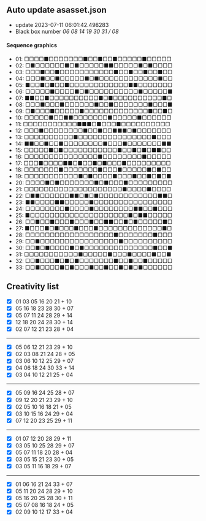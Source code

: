 ## Auto update asasset.json

* update 2023-07-11 06:01:42.498283
* Black box number _06 08 14 19 30 31 / 08_
#### Sequence graphics

* 01: □□□□■□□□□□□□■□□■□□■□□□□□■□□□□□
* 02: □■□□□□□□■□■□□□□□■■□□□□□■□■□□□□
* 03: □□□■□□■□□□□□□□□□□□■□□■□□■□□■□□
* 04: □□□■□□■□□□□□■□■□□□□□□□□□□□□■□□
* 05: ■□□■□■□□■□□□□□□□□□□□□■■□□□□□□□
* 06: □□□□□■□□□□■□■□□□□□□□□□□■□□□□□■
* 07: ■■□□■□□□□□□□□□□■□■□□□□□□□□□□■□
* 08: □□□■□□□■□□□□□□■□□■□□□□□□□■□□□■
* 09: □■□□□■□□□□□■□□□□□□□□□□□□□■□□■□
* 10: □□□□□■□□■■□□□□□□□■□□□□□■□□□□□□
* 11: □□□□□□□□□□□■■■□■□□□■□□□□□□□□□□
* 12: □□□■□□□□□□□□■□□■□□■■■□■□□□□□□□
* 13: □□□□□□□□□□■□□□□□□□□□□□□□□□■□□□
* 14: ■■□□■□□■□□□□□□□□■□□□■□□□□□□□■■
* 15: □□□□□■□■□□□□□□□□□□□■□□■□■□■■□□
* 16: □□□□□□□□□□□□□□□■□□□□□□□□■□□□□□
* 17: □□□■□□□□■■□■□□■□■□□□■□□□□□□□□□
* 18: □□□□□□□■□□□□□□□■□□□■□□□□□■□■□□
* 19: □□□□□□□□□□□■□■□□□□■□□□■□□■□■□■
* 20: □□□□■□■□□□□□□□■□■□□□■□□□□□□□□□
* 21: □□□□□□□□□□□□□□□□□□□□■□□□□■□□□□
* 22: □■■□□□□□□■■□■□■□□□□□□□□□□□□■■□
* 23: ■■□□□□■■□□□□□■□□□□□□□□□□□□□□□□
* 24: □□□□□□□□■□□□□■□□□□□□□□■■□□■□□□
* 25: ■□□□□□□□□□□□□□□□□□□□□■□■■□□□□□
* 26: □□■□□■□□□■□□□■□□■■□□■□■□□□□□■□
* 27: ■□□□■□■□□□■□□□■□□□□□□□□□□□□□■□
* 28: □□□□□□□□□□□□□□□□□□■□□□□□□□■□□□
* 29: □□■□□□□□□□□□□□□□□□□■□□□□□□□□□□
* 30: □□■□■□□□□■□■□□□□□□□□□□□□□□■□□■
* 31: □□□□□□□□□□□■□□□□□■□□□■□□□□■□□■
* 32: □□■□□□■□■□■□□□□□□□■□□■□□■□□□□□
* 33: □□■□□□□■□■□□□■□□■□□■□■□■□□□□□□
## Creativity list

- [x] 01 03 05 16 20 21 + 10
- [x] 05 16 18 23 28 30 + 07
- [x] 05 07 11 24 28 29 + 14
- [x] 12 18 20 24 28 30 + 14
- [x] 02 07 12 21 23 28 + 04
***
- [x] 05 06 12 21 23 29 + 10
- [x] 02 03 08 21 24 28 + 05
- [x] 03 06 10 12 25 29 + 07
- [x] 04 06 18 24 30 33 + 14
- [x] 03 04 10 12 21 25 + 04
***
- [x] 05 09 16 24 25 28 + 07
- [x] 09 12 20 21 23 29 + 10
- [x] 02 05 10 16 18 21 + 05
- [x] 03 10 15 16 24 29 + 04
- [x] 07 12 20 23 25 29 + 11
***
- [x] 01 07 12 20 28 29 + 11
- [x] 03 05 10 25 28 29 + 07
- [x] 05 07 11 18 20 28 + 04
- [x] 03 05 15 21 23 30 + 05
- [x] 03 05 11 16 18 29 + 07
***
- [x] 01 06 16 21 24 33 + 07
- [x] 05 11 20 24 28 29 + 10
- [x] 05 16 20 25 28 30 + 11
- [x] 05 07 08 16 18 24 + 05
- [x] 02 09 10 12 17 33 + 04
